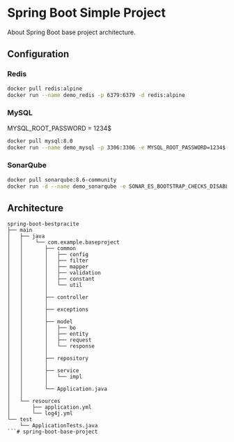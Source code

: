 # Spring Boot Simple Project

About Spring Boot base project architecture.

## Configuration

### Redis
```bash
docker pull redis:alpine
docker run --name demo_redis -p 6379:6379 -d redis:alpine
```

### MySQL
MYSQL_ROOT_PASSWORD = 1234$
```bash
docker pull mysql:8.0
docker run --name demo_mysql -p 3306:3306 -e MYSQL_ROOT_PASSWORD=1234$ -d mysql:8.0 --character-set-server=utf8mb4 --collation-server=utf8mb4_unicode_ci
```

### SonarQube
```bash
docker pull sonarqube:8.6-community
docker run -d --name demo_sonarqube -e SONAR_ES_BOOTSTRAP_CHECKS_DISABLE=true -p 9000:9000 sonarqube:8.6-community
```

## Architecture
```
spring-boot-bestpracite
├── main
│   ├── java
│   │    └── com.example.baseproject
│   │       ├── common
│   │       │   ├── config
│   │       │   ├── filter
│   │       │   ├── mapper
│   │       │   ├── validation
│   │       │   ├── constant
│   │       │   └── util
│   │       │
│   │       ├── controller
│   │       │
│   │       ├── exceptions
│   │       │
│   │       ├── model
│   │       │   ├── bo
│   │       │   ├── entity
│   │       │   ├── request
│   │       │   └── response
│   │       │
│   │       ├── repository
│   │       │
│   │       ├── service
│   │       │   └── impl
│   │       │
│   │       └── Application.java
│   │ 
│   └── resources
│       ├── application.yml
│       └── log4j.yml
└── test
    └── ApplicationTests.java
```# spring-boot-base-project
